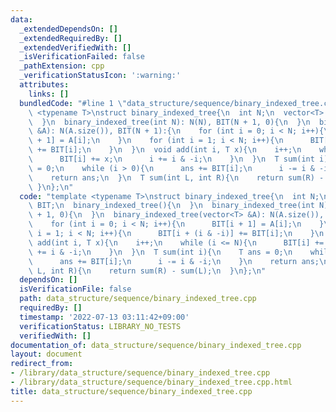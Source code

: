 ```yaml
---
data:
  _extendedDependsOn: []
  _extendedRequiredBy: []
  _extendedVerifiedWith: []
  _isVerificationFailed: false
  _pathExtension: cpp
  _verificationStatusIcon: ':warning:'
  attributes:
    links: []
  bundledCode: "#line 1 \"data_structure/sequence/binary_indexed_tree.cpp\"\ntemplate\
    \ <typename T>\nstruct binary_indexed_tree{\n  int N;\n  vector<T> BIT;\n  binary_indexed_tree(){\n\
    \  }\n  binary_indexed_tree(int N): N(N), BIT(N + 1, 0){\n  }\n  binary_indexed_tree(vector<T>\
    \ &A): N(A.size()), BIT(N + 1):{\n    for (int i = 0; i < N; i++){\n      BIT[i\
    \ + 1] = A[i];\n    }\n    for (int i = 1; i < N; i++){\n      BIT[i + (i & -i)]\
    \ += BIT[i];\n    }\n  }\n  void add(int i, T x){\n    i++;\n    while (i <= N){\n\
    \      BIT[i] += x;\n      i += i & -i;\n    }\n  }\n  T sum(int i){\n    T ans\
    \ = 0;\n    while (i > 0){\n      ans += BIT[i];\n      i -= i & -i;\n    }\n\
    \    return ans;\n  }\n  T sum(int L, int R){\n    return sum(R) - sum(L);\n \
    \ }\n};\n"
  code: "template <typename T>\nstruct binary_indexed_tree{\n  int N;\n  vector<T>\
    \ BIT;\n  binary_indexed_tree(){\n  }\n  binary_indexed_tree(int N): N(N), BIT(N\
    \ + 1, 0){\n  }\n  binary_indexed_tree(vector<T> &A): N(A.size()), BIT(N + 1):{\n\
    \    for (int i = 0; i < N; i++){\n      BIT[i + 1] = A[i];\n    }\n    for (int\
    \ i = 1; i < N; i++){\n      BIT[i + (i & -i)] += BIT[i];\n    }\n  }\n  void\
    \ add(int i, T x){\n    i++;\n    while (i <= N){\n      BIT[i] += x;\n      i\
    \ += i & -i;\n    }\n  }\n  T sum(int i){\n    T ans = 0;\n    while (i > 0){\n\
    \      ans += BIT[i];\n      i -= i & -i;\n    }\n    return ans;\n  }\n  T sum(int\
    \ L, int R){\n    return sum(R) - sum(L);\n  }\n};\n"
  dependsOn: []
  isVerificationFile: false
  path: data_structure/sequence/binary_indexed_tree.cpp
  requiredBy: []
  timestamp: '2022-07-13 03:11:42+09:00'
  verificationStatus: LIBRARY_NO_TESTS
  verifiedWith: []
documentation_of: data_structure/sequence/binary_indexed_tree.cpp
layout: document
redirect_from:
- /library/data_structure/sequence/binary_indexed_tree.cpp
- /library/data_structure/sequence/binary_indexed_tree.cpp.html
title: data_structure/sequence/binary_indexed_tree.cpp
---
```

